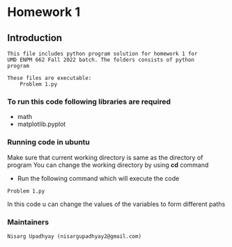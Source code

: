 # Homework 1

## Introduction 
  	This file includes python program solution for homework 1 for
	UMD ENPM 662 Fall 2022 batch. The folders consists of python
	program
	
	These files are executable:
		Problem 1.py

### To run this code following libraries are required
* math 
* matplotlib.pyplot

### Running code in ubuntu
Make sure that current working directory is same as the directory of program
You can change the working directory by using **cd** command
* Run the following command which will execute the code
````
Problem 1.py
````
In this code u can change the values of the variables to form different paths

### Maintainers ###
	Nisarg Upadhyay (nisargupadhyay2@gmail.com)
